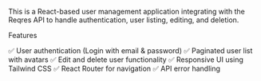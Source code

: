 This is a React-based user management application integrating with the Reqres API to handle authentication, user listing, editing, and deletion.

Features

✅ User authentication (Login with email & password)
✅ Paginated user list with avatars
✅ Edit and delete user functionality
✅ Responsive UI using Tailwind CSS
✅ React Router for navigation
✅ API error handling